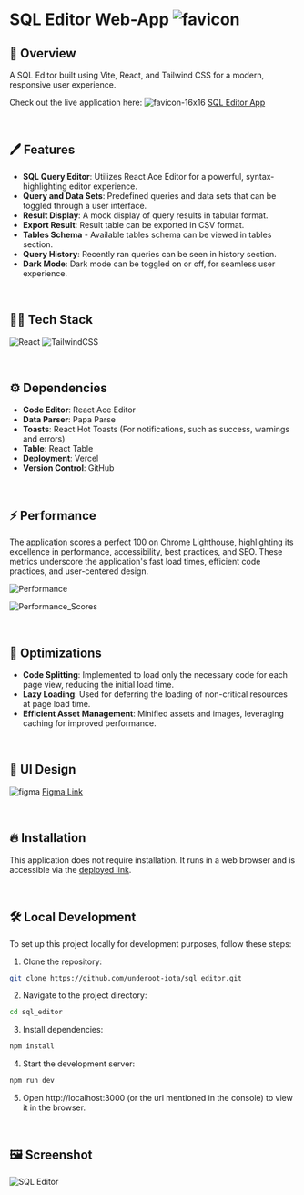 # SQL Editor Web-App ![favicon](./favicon.ico)

## 📘 Overview

A SQL Editor built using Vite, React, and Tailwind CSS for a modern, responsive user experience.

Check out the live application here: ![favicon-16x16](https://github.com/underoot-iota/sql_editor/assets/76626284/22abb920-5235-414b-a39e-54b949a65bdd) 
  [SQL Editor App](https://sql-editor-mu.vercel.app/#)

<br>

## 🖊️ Features

- **SQL Query Editor**: Utilizes React Ace Editor for a powerful, syntax-highlighting editor experience.
- **Query and Data Sets**: Predefined queries and data sets that can be toggled through a user interface.
- **Result Display**: A mock display of query results in tabular format.
- **Export Result**: Result table can be exported in CSV format.
- **Tables Schema** - Available tables schema can be viewed in tables section.
- **Query History**: Recently ran queries can be seen in history section.
- **Dark Mode**: Dark mode can be toggled on or off, for seamless user experience.

<br>

## 🧑‍💻 Tech Stack

![React](https://img.shields.io/badge/react-%2320232a.svg?style=for-the-badge&logo=react&logoColor=%2361DAFB) 
![TailwindCSS](https://img.shields.io/badge/tailwindcss-%2338B2AC.svg?style=for-the-badge&logo=tailwind-css&logoColor=white)

<br>

## ⚙️ Dependencies

- **Code Editor**: React Ace Editor
- **Data Parser**: Papa Parse
- **Toasts**: React Hot Toasts (For notifications, such as success, warnings and errors)
- **Table**: React Table
- **Deployment**: Vercel
- **Version Control**: GitHub

<br>

## ⚡ Performance

The application scores a perfect 100 on Chrome Lighthouse, highlighting its excellence in performance, accessibility, best practices, and SEO. These metrics underscore the application's fast load times, efficient code practices, and user-centered design.

![Performance](https://github.com/underoot-iota/sql_editor/assets/76626284/3d91bf75-a3d7-408e-a4a3-a00f1e5b412d)

![Performance_Scores](https://github.com/underoot-iota/sql_editor/assets/76626284/1bcc0951-8325-4d3c-908e-0c56d38be862)

<br>

## 📀 Optimizations

- **Code Splitting**: Implemented to load only the necessary code for each page view, reducing the initial load time.
- **Lazy Loading**: Used for deferring the loading of non-critical resources at page load time.
- **Efficient Asset Management**: Minified assets and images, leveraging caching for improved performance.

<br>

## 🎨 UI Design
![figma](https://github.com/underoot-iota/sql_editor/assets/76626284/a21f6592-6e28-4d53-b824-1170f5c1df8f)
[Figma Link](https://www.figma.com/file/t96ioNm9eNfTqXZw40sZuE/Untitled?type=design&node-id=0%3A1&mode=design&t=mVlnzUa7mys9lU74-1)

<br>

## 🔥 Installation

This application does not require installation. It runs in a web browser and is accessible via the [deployed link](https://sql-editor-mu.vercel.app/#).

<br>

## 🛠️ Local Development

To set up this project locally for development purposes, follow these steps:

1. Clone the repository:
```bash
git clone https://github.com/underoot-iota/sql_editor.git
```

2. Navigate to the project directory:

```bash
cd sql_editor
```

3. Install dependencies:

```bash
npm install
```

4. Start the development server:
```bash
npm run dev
```
5. Open http://localhost:3000 (or the url mentioned in the console) to view it in the browser.

<br>

## 🖼️ Screenshot
![SQL Editor](https://github.com/underoot-iota/sql_editor/assets/76626284/e338d0bf-ad5b-46f4-bda1-c3ae4297e949)
